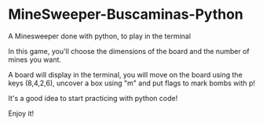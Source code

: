 # MineSweeper-Buscaminas-Python
A Minesweeper done with python, to play in the terminal


In this game, you'll choose the dimensions of the board and the number of mines you want.

A board will display in the terminal, you will move on the board using the keys (8,4,2,6), uncover a box using "m" and put flags to mark bombs with p!


It's a good idea to start practicing with python code!

Enjoy it!

